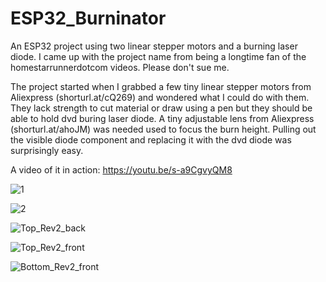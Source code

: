 # ESP32_Burninator
An ESP32 project using two linear stepper motors and a burning laser diode. I came up with the project name from being a longtime fan of the homestarrunnerdotcom videos. Please don't sue me.

The project started when I grabbed a few tiny linear stepper motors from Aliexpress (shorturl.at/cQ269) and wondered what I could do with them. They lack strength to cut material or draw using a pen but they should be able to hold dvd buring laser diode. A tiny adjustable lens from Aliexpress (shorturl.at/ahoJM) was needed used to focus the burn height. Pulling out the visible diode component and replacing it with the dvd diode was surprisingly easy.

A video of it in action: https://youtu.be/s-a9CgvyQM8

![1](https://user-images.githubusercontent.com/4991664/83444488-d99c5a00-a421-11ea-84a2-7b2127fc71bc.jpg)

![2](https://user-images.githubusercontent.com/4991664/83444495-dbfeb400-a421-11ea-9ee0-d40e50491db4.jpg)

![Top_Rev2_back](https://user-images.githubusercontent.com/4991664/83450748-3b61c180-a42c-11ea-8686-b17293a56e05.png)

![Top_Rev2_front](https://user-images.githubusercontent.com/4991664/83450751-3c92ee80-a42c-11ea-85e6-f52e42244566.png)

![Bottom_Rev2_front](https://user-images.githubusercontent.com/4991664/83451225-f8541e00-a42c-11ea-98c7-cfa25a27851d.png)

